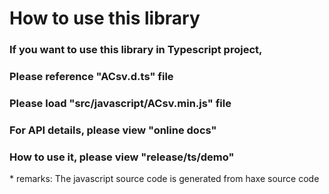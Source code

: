 How to use this library
================
### If you want to use this library in Typescript project,  
### Please reference "**ACsv.d.ts**" file    
### Please load "**src/javascript/ACsv.min.js**" file  
### For API details, please view "**online docs**"  
### How to use it, please view "**release/ts/demo**"  

\* remarks: The javascript source code is generated from haxe source code